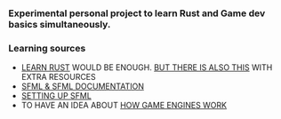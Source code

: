 ### Experimental personal project to learn Rust and Game dev basics simultaneously.


### Learning sources
 - [LEARN RUST](https://www.rust-lang.org/learn) WOULD BE ENOUGH. [BUT THERE IS ALSO THIS](https://github.com/ctjhoa/rust-learning) WITH EXTRA RESOURCES
 - [SFML & SFML DOCUMENTATION](https://github.com/jeremyletang/rust-sfml)
 - [SETTING UP SFML](https://www.youtube.com/watch?v=nnojR-8PT4M&t=747s)
 - TO HAVE AN IDEA ABOUT [HOW GAME ENGINES WORK](https://www.youtube.com/playlist?list=PLs6oRBoE2-Q_fX_rzraQekRoL7Kr7s5xi)
